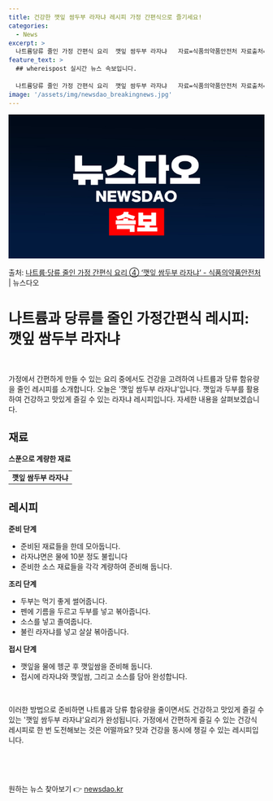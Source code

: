 ```yaml
---
title: 건강한 깻잎 쌈두부 라자냐 레시피 가정 간편식으로 즐기세요!
categories:
  - News
excerpt: >
  나트륨당류 줄인 가정 간편식 요리  깻잎 쌈두부 라자냐   자료=식품의약품안전처 자료출처=정책브리핑 www.…
feature_text: >
  ## whereispost 실시간 뉴스 속보입니다.

  나트륨당류 줄인 가정 간편식 요리  깻잎 쌈두부 라자냐   자료=식품의약품안전처 자료출처=정책브리핑 www.…
image: '/assets/img/newsdao_breakingnews.jpg'
---
```


![뉴스다오 속보](/assets/img/newsdao_breakingnews.jpg)

<p>출처: <a href="https://newsdao.kr/3968" rel="dofollow">나트륨·당류 줄인 가정 간편식 요리 ④ ‘깻잎 쌈두부 라자냐’ - 식품의약품안전처</a> | 뉴스다오</p>

<h1>나트륨과 당류를 줄인 가정간편식 레시피: 깻잎 쌈두부 라자냐</h1>
<p data-ke-size="size16">&nbsp;</p>
<p data-ke-size="size16">가정에서 간편하게 만들 수 있는 요리 중에서도 건강을 고려하여 나트륨과 당류 함유량을 줄인 레시피를 소개합니다. 오늘은 '깻잎 쌈두부 라자냐'입니다. 깻잎과 두부를 활용하여 건강하고 맛있게 즐길 수 있는 라자냐 레시피입니다. 자세한 내용을 살펴보겠습니다.</p>
<h2 data-ke-size="size26">재료</h2>
<p><b>스푼으로 계량한 재료</b></p>
<table>
	<tbody>
		<tr>
			<td style="text-align: center; height: 17px;"><b>깻잎 쌈두부 라자냐</b></td>
		</tr>
	</tbody>
</table>
<p data-ke-size="size16"></p>
<h2 data-ke-size="size26">레시피</h2>
<p><b>준비 단계</b></p>
<ul>
	<li>준비된 재료들을 한데 모아둡니다.</li>
	<li>라자냐면은 물에 10분 정도 불립니다</li>
	<li>준비한 소스 재료들을 각각 계량하여 준비해 둡니다.</li>
</ul>
<p><b>조리 단계</b></p>
<ul>
	<li>두부는 먹기 좋게 썰어줍니다.</li>
	<li>펜에 기름을 두르고 두부를 넣고 볶아줍니다.</li>
	<li>소스를 넣고 졸여줍니다.</li>
	<li>불린 라자냐를 넣고 살살 볶아줍니다.</li>
</ul>
<p><b>접시 단계</b></p>
<ul>
	<li>깻잎을 물에 헹군 후 깻잎쌈을 준비해 둡니다.</li>
	<li>접시에 라자냐와 깻잎쌈, 그리고 소스를 담아 완성합니다.</li>
</ul>
<p data-ke-size="size16">&nbsp;</p>
<p data-ke-size="size16">이러한 방법으로 준비하면 나트륨과 당류 함유량을 줄이면서도 건강하고 맛있게 즐길 수 있는 '깻잎 쌈두부 라자냐'요리가 완성됩니다. 가정에서 간편하게 즐길 수 있는 건강식 레시피로 한 번 도전해보는 것은 어떨까요? 맛과 건강을 동시에 챙길 수 있는 레시피입니다.</p>
<p data-ke-size="size16">&nbsp;</p>
<p data-ke-size="size16">&nbsp;</p> 

원하는 뉴스 찾아보기 👉 <a href="https://newsdao.kr" rel="dofollow">newsdao.kr</a>


